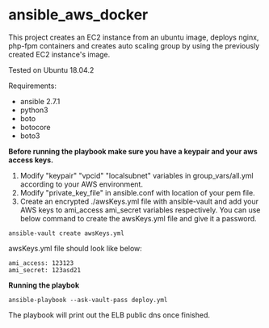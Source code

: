 # ansible_aws_docker

This project creates an EC2 instance from an ubuntu image, deploys nginx, php-fpm containers and creates auto scaling group by using the previously created EC2 instance's image. 

Tested on Ubuntu 18.04.2 

Requirements:
  - ansible 2.7.1
  - python3
  - boto
  - botocore
  - boto3
  
  

**Before running the playbook make sure you have a keypair and your aws access keys.**

1. Modify "keypair" "vpcid" "localsubnet" variables in group_vars/all.yml according to your AWS environment.
2. Modify "private_key_file" in ansible.conf with location of your pem file.
3. Create an encrypted ./awsKeys.yml file with ansible-vault and add your AWS keys to ami_access ami_secret variables respectively. You can use below command to create the awsKeys.yml file and give it a password.

```ansible-vault create awsKeys.yml```

awsKeys.yml file should look like below:

```
ami_access: 123123
ami_secret: 123asd21
```

**Running the playbok**

``` ansible-playbook --ask-vault-pass deploy.yml  ```  

The playbook will print out the ELB public dns once finished.
